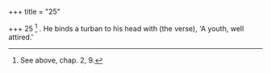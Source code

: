 +++
title = "25"

+++
25 [^11] . He binds a turban to his head with (the verse), 'A youth, well attired.'


[^11]:  See above, chap. 2, 9.
